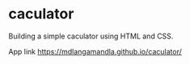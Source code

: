 # caculator

Building a simple caculator using HTML and CSS.

App link
https://mdlangamandla.github.io/caculator/
